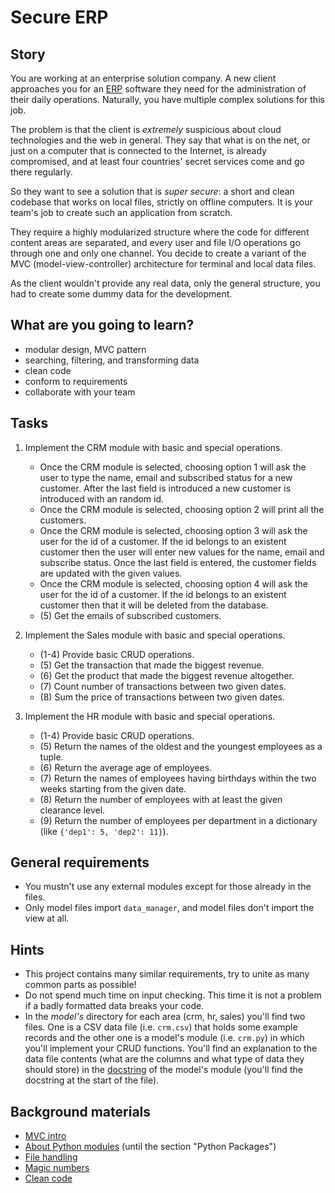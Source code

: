 # Secure ERP

## Story

You are working at an enterprise solution company.
A new client approaches you for
an [ERP](https://en.wikipedia.org/wiki/Enterprise_resource_planning)
software they need for the administration of
their daily operations. Naturally, you have multiple
complex solutions for this job.

The problem is that the client is _extremely_ suspicious
about cloud technologies and the web in general.
They say that what is on the net, or just on a computer
that is connected to the Internet, is already compromised,
and at least four countries' secret services come and go
there regularly.

So they want to see a solution that is _super secure_:
a short and clean codebase that works on local files,
strictly on offline computers. It is your team's job
to create such an application from scratch.

They require a highly modularized structure where
the code for different content areas are separated,
and every user and file I/O operations go through
one and only one channel. You decide to create
a variant of the MVC (model-view-controller)
architecture for terminal and local data files.

As the client wouldn't provide any real data, only the
general structure, you had to create some dummy data
for the development.

## What are you going to learn?

- modular design, MVC pattern
- searching, filtering, and transforming data
- clean code
- conform to requirements
- collaborate with your team

## Tasks

1. Implement the CRM module with basic and special operations.
    - Once the CRM module is selected, choosing option 1 will ask the user to type the name, email and subscribed status for a new customer. After the last field is introduced a new customer is introduced with an random id.
    - Once the CRM module is selected, choosing option 2 will print all the customers.
    - Once the CRM module is selected, choosing option 3 will ask the user for the id  of a customer. If the id belongs to an existent customer then the user will enter new values for the name, email and subscribe status. Once the last field is entered,  the customer fields are updated with the given values.
    - Once the CRM module is selected, choosing option 4 will ask the user for the id  of a customer. If the id belongs to an existent customer then that it will be deleted from the database.
    - (5) Get the emails of subscribed customers.

2. Implement the Sales module with basic and special operations.
    - (1-4) Provide basic CRUD operations.
    - (5) Get the transaction that made the biggest revenue.
    - (6) Get the product that made the biggest revenue altogether.
    - (7) Count number of transactions between two given dates.
    - (8) Sum the price of transactions between two given dates.

3. Implement the HR module with basic and special operations.
    - (1-4) Provide basic CRUD operations.
    - (5) Return the names of the oldest and the youngest employees as a tuple.
    - (6) Return the average age of employees.
    - (7) Return the names of employees having birthdays within the two weeks starting from the given date.
    - (8) Return the number of employees with at least the given clearance level.
    - (9) Return the number of employees per department in a dictionary (like `{'dep1': 5, 'dep2': 11}`).

## General requirements

- You mustn't use any external modules except for those already in the files.
- Only model files import `data_manager`, and model files don't import the view at all.

## Hints

- This project contains many similar requirements, try to unite
  as many common parts as possible!
- Do not spend much time on input checking. This time it is not
  a problem if a badly formatted data breaks your code.
- In the *model's* directory for each area (crm, hr, sales)
  you'll find two files.
  One is a CSV data file (i.e. `crm.csv`) that holds some example records
  and the other one is a model's module (i.e. `crm.py`) in which you'll
  implement your CRUD functions.
  You'll find an explanation to the data file contents
  (what are the columns and what type of data they should store) in
  the [docstring](https://www.programiz.com/python-programming/docstrings)
  of the model's module (you'll find the docstring at the start of the file).

## Background materials

- <i class="far fa-exclamation"></i> [MVC intro](project/curriculum/materials/pages/general/mvc-pattern-intro.md)
- <i class="far fa-exclamation"></i> [About Python modules](https://realpython.com/python-modules-packages/) (until the section "Python Packages")
- <i class="far fa-exclamation"></i> [File handling](project/curriculum/materials/competencies/python-basics/python-file-handling.md.html)
- <i class="far fa-exclamation"></i> [Magic numbers](project/curriculum/materials/competencies/clean-code/magic-numbers.md.html)
- <i class="far fa-exclamation"></i> [Clean code](project/curriculum/materials/competencies/clean-code.md.html)
